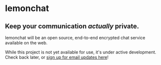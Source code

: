 # lemonchat
## Keep your communication *actually* private.

lemonchat will be an open source, end-to-end encrypted chat service available on the web.

While this project is not yet available for use, it's under active development. Check back later, or [sign up for email updates here](https://docs.google.com/forms/d/e/1FAIpQLScLhuU4I15G70_eHa-qFNSqSTwcXiU1XOZouz9MrPdGZ8lbSg/viewform)!